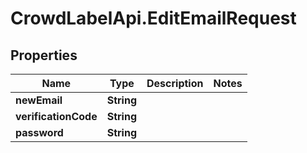 # CrowdLabelApi.EditEmailRequest

## Properties

Name | Type | Description | Notes
------------ | ------------- | ------------- | -------------
**newEmail** | **String** |  | 
**verificationCode** | **String** |  | 
**password** | **String** |  | 


